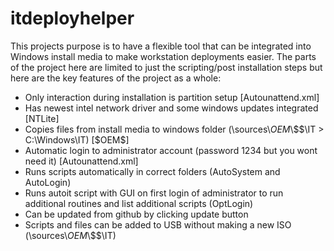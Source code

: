 # itdeployhelper
This projects purpose is to have a flexible tool that can be integrated into Windows install media to make workstation deployments easier. The parts of the project here are limited to just the scripting/post installation steps but here are the key features of the project as a whole:

* Only interaction during installation is partition setup [Autounattend.xml] 
* Has newest intel network driver and some windows updates integrated [NTLite]
* Copies files from install media to windows folder (\sources\\$OEM$\\$$\IT > C:\Windows\IT) [$OEM$]
* Automatic login to administrator account (password 1234 but you wont need it) [Autounattend.xml]
* Runs scripts automatically in correct folders (AutoSystem and AutoLogin)
* Runs autoit script with GUI on first login of administrator to run additional routines and list additional scripts (OptLogin)
* Can be updated from github by clicking update button 
* Scripts and files can be added to USB without making a new ISO (\sources\\$OEM$\\$$\IT)
